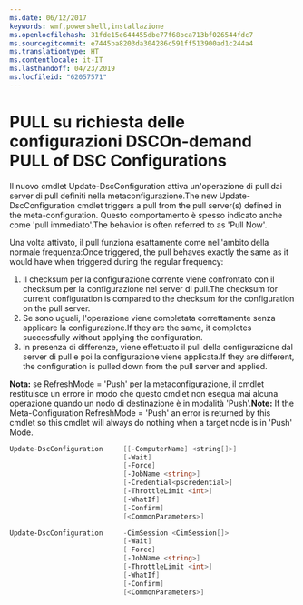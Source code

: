 ```yaml
---
ms.date: 06/12/2017
keywords: wmf,powershell,installazione
ms.openlocfilehash: 31fde15e644455dbe77f68bca713bf026544fdc7
ms.sourcegitcommit: e7445ba8203da304286c591ff513900ad1c244a4
ms.translationtype: HT
ms.contentlocale: it-IT
ms.lasthandoff: 04/23/2019
ms.locfileid: "62057571"
---
```

# <a name="on-demand-pull-of-dsc-configurations"></a><span data-ttu-id="d10a5-102">PULL su richiesta delle configurazioni DSC</span><span class="sxs-lookup"><span data-stu-id="d10a5-102">On-demand PULL of DSC Configurations</span></span>

<span data-ttu-id="d10a5-103">Il nuovo cmdlet Update-DscConfiguration attiva un'operazione di pull dai server di pull definiti nella metaconfigurazione.</span><span class="sxs-lookup"><span data-stu-id="d10a5-103">The new Update-DscConfiguration cmdlet triggers a pull from the pull server(s) defined in the meta-configuration.</span></span> <span data-ttu-id="d10a5-104">Questo comportamento è spesso indicato anche come 'pull immediato'.</span><span class="sxs-lookup"><span data-stu-id="d10a5-104">The behavior is often referred to as 'Pull Now'.</span></span>


<span data-ttu-id="d10a5-105">Una volta attivato, il pull funziona esattamente come nell'ambito della normale frequenza:</span><span class="sxs-lookup"><span data-stu-id="d10a5-105">Once triggered, the pull behaves exactly the same as it would have when triggered during the regular frequency:</span></span>

1. <span data-ttu-id="d10a5-106">Il checksum per la configurazione corrente viene confrontato con il checksum per la configurazione nel server di pull.</span><span class="sxs-lookup"><span data-stu-id="d10a5-106">The checksum for current configuration is compared to the checksum for the configuration on the pull server.</span></span>
2. <span data-ttu-id="d10a5-107">Se sono uguali, l'operazione viene completata correttamente senza applicare la configurazione.</span><span class="sxs-lookup"><span data-stu-id="d10a5-107">If they are the same, it completes successfully without applying the configuration.</span></span>
3. <span data-ttu-id="d10a5-108">In presenza di differenze, viene effettuato il pull della configurazione dal server di pull e poi la configurazione viene applicata.</span><span class="sxs-lookup"><span data-stu-id="d10a5-108">If they are different, the configuration is pulled down from the pull server and applied.</span></span>

<span data-ttu-id="d10a5-109">**Nota:** se RefreshMode = 'Push' per la metaconfigurazione, il cmdlet restituisce un errore in modo che questo cmdlet non esegua mai alcuna operazione quando un nodo di destinazione è in modalità 'Push'.</span><span class="sxs-lookup"><span data-stu-id="d10a5-109">**Note:** If the Meta-Configuration RefreshMode = 'Push' an error is returned by this cmdlet so this cmdlet will always do nothing when a target node is in 'Push' Mode.</span></span>

```powershell
Update-DscConfiguration     [[-ComputerName] <string[]>]
                            [-Wait]
                            [-Force]
                            [-JobName <string>]
                            [-Credential<pscredential>]
                            [-ThrottleLimit <int>]
                            [-WhatIf]
                            [-Confirm]
                            [<CommonParameters>]

Update-DscConfiguration     -CimSession <CimSession[]>
                            [-Wait]
                            [-Force]
                            [-JobName <string>]
                            [-ThrottleLimit <int>]
                            [-WhatIf]
                            [-Confirm]
                            [<CommonParameters>]
```
